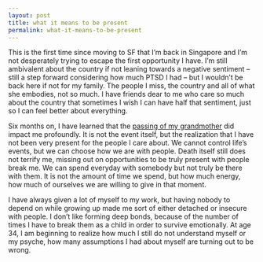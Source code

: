 ```yaml
---
layout: post
title: what it means to be present
permalink: what-it-means-to-be-present
---
```


This is the first time since moving to SF that I’m back in Singapore and I’m not desperately trying to escape the first opportunity I have. I’m still ambivalent about the country if not leaning towards a negative sentiment – still a step forward considering how much PTSD I had – but I wouldn’t be back here if not for my family. The people I miss, the country and all of what she embodies, not so much. I have friends dear to me who care so much about the country that sometimes I wish I can have half that sentiment, just so I can feel better about everything. 

Six months on, I have learned that the [passing of my grandmother](http://journal.winnielim.org/death-transforms/) did impact me profoundly. It is not the event itself, but the realization that I have not been very present for the people I care about. We cannot control life’s events, but we can choose how we are with people. Death itself still does not terrify me, missing out on opportunities to be truly present with people break me. We can spend everyday with somebody but not truly be there with them. It is not the amount of time we spend, but how much energy, how much of ourselves we are willing to give in that moment. 

I have always given a lot of myself to my work, but having nobody to depend on while growing up made me sort of either detached or insecure with people. I don’t like forming deep bonds, because of the number of times I have to break them as a child in order to survive emotionally. At age 34, I am beginning to realize how much I still do not understand myself or my psyche, how many assumptions I had about myself are turning out to be wrong.
